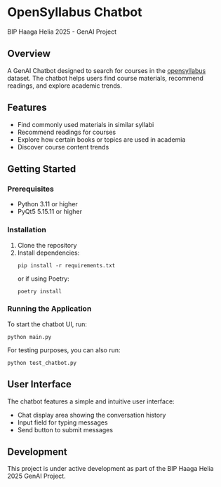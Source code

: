 # OpenSyllabus Chatbot
BIP Haaga Helia 2025 - GenAI Project

## Overview
A GenAI Chatbot designed to search for courses in the [opensyllabus](https://www.opensyllabus.org/) dataset. The chatbot helps users find course materials, recommend readings, and explore academic trends.

## Features
- Find commonly used materials in similar syllabi
- Recommend readings for courses
- Explore how certain books or topics are used in academia
- Discover course content trends

## Getting Started

### Prerequisites
- Python 3.11 or higher
- PyQt5 5.15.11 or higher

### Installation
1. Clone the repository
2. Install dependencies:
   ```
   pip install -r requirements.txt
   ```
   or if using Poetry:
   ```
   poetry install
   ```

### Running the Application
To start the chatbot UI, run:
```
python main.py
```

For testing purposes, you can also run:
```
python test_chatbot.py
```

## User Interface
The chatbot features a simple and intuitive user interface:
- Chat display area showing the conversation history
- Input field for typing messages
- Send button to submit messages

## Development
This project is under active development as part of the BIP Haaga Helia 2025 GenAI Project.
